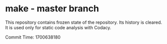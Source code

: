 # make - master branch

This repository contains frozen state of the repository.
Its history is cleared. It is used only for static code
analysis with Codacy.

Commit Time: 1700638180